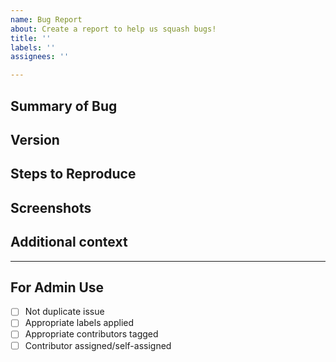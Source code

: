 ```yaml
---
name: Bug Report
about: Create a report to help us squash bugs!
title: ''
labels: ''
assignees: ''

---
```


<!-- < < < < < < < < < < < < < < < < < < < < < < < < < < < < < < < < < ☺ 
v                            ✰  Thanks for opening an issue! ✰    
v    Before smashing the submit button please review the template.
v    Please also ensure that this is not a duplicate issue :)  
☺ > > > > > > > > > > > > > > > > > > > > > > > > > > > > > > > > >  -->

<!--
IMPORTANT: Prior to opening a bug report, check if it affects one of the core modules on `SECURITY.md`.
 -->

## Summary of Bug

<!-- Concisely describe the issue -->

## Version

<!-- git commit hash or release version -->

## Steps to Reproduce

<!-- What commands in order should someone run to reproduce your problem? -->

## Screenshots

<!-- If applicable, add screenshots to help explain your problem. -->

## Additional context

<!-- Add any other context about the problem here. -->
____

## For Admin Use

- [ ] Not duplicate issue
- [ ] Appropriate labels applied
- [ ] Appropriate contributors tagged
- [ ] Contributor assigned/self-assigned

